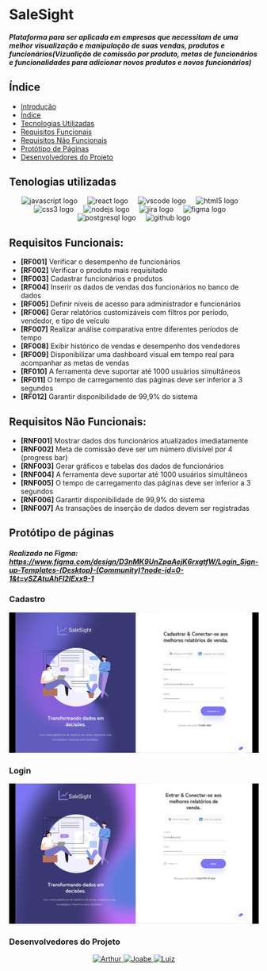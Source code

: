 # SaleSight
##### Plataforma para ser aplicada em empresas que necessitam de uma melhor visualização e manipulação de suas vendas, produtos e funcionários(Vizualição de comissão por produto, metas de funcionários e funcionalidades para adicionar novos produtos e novos funcionários)

## Índice
* [Introdução](#SaleSight)
* [Índice](#Índice)
* [Tecnologias Utilizadas](#tecnologias-utilizadas)
* [Requisitos Funcionais](#requisitos-funcionais)
* [Requisitos Não Funcionais](#requisitos-não-funcionais)
* [Protótipo de Páginas](#protótipo-de-páginas)
* [Desenvolvedores do Projeto](#desenvolvedores-do-projeto)

## Tenologias utilizadas
<div align="center">
  <img src="https://cdn.jsdelivr.net/gh/devicons/devicon/icons/javascript/javascript-original.svg" height="40" alt="javascript logo"  />
  <img width="12" />
  <img src="https://cdn.jsdelivr.net/gh/devicons/devicon/icons/react/react-original.svg" height="40" alt="react logo"  />
  <img width="12" />
  <img src="https://cdn.jsdelivr.net/gh/devicons/devicon/icons/vscode/vscode-original.svg" height="40" alt="vscode logo"  />
  <img width="12" />
  <img src="https://cdn.jsdelivr.net/gh/devicons/devicon/icons/html5/html5-original.svg" height="40" alt="html5 logo"  />
  <img width="12" />
  <img src="https://cdn.jsdelivr.net/gh/devicons/devicon/icons/css3/css3-original.svg" height="40" alt="css3 logo"  />
  <img width="12" />
  <img src="https://cdn.jsdelivr.net/gh/devicons/devicon/icons/nodejs/nodejs-original.svg" height="40" alt="nodejs logo"  />
  <img width="12" />
  <img src="https://cdn.jsdelivr.net/gh/devicons/devicon/icons/jira/jira-original.svg" height="40" alt="jira logo"  />
  <img width="12" />
  <img src="https://cdn.jsdelivr.net/gh/devicons/devicon/icons/figma/figma-original.svg" height="40" alt="figma logo"  />
  <img width="12" />
  <img src="https://cdn.jsdelivr.net/gh/devicons/devicon/icons/postgresql/postgresql-original.svg" height="40" alt="postgresql logo"  />
  <img width="12" />
  <img src="https://cdn.jsdelivr.net/gh/devicons/devicon/icons/github/github-original.svg" height="40" alt="github logo"  />
</div>


## Requisitos Funcionais:

  <ul>
    <li><strong>[RF001]</strong> Verificar o desempenho de funcionários</li>
    <li><strong>[RF002]</strong> Verificar o produto mais requisitado</li>
    <li><strong>[RF003]</strong> Cadastrar funcionários e produtos</li>
    <li><strong>[RF004]</strong> Inserir os dados de vendas dos funcionários no banco de dados</li>
    <li><strong>[RF005]</strong> Definir níveis de acesso para administrador e funcionários</li>
    <li><strong>[RF006]</strong> Gerar relatórios customizáveis com filtros por período, vendedor, e tipo de veículo</li>
    <li><strong>[RF007]</strong> Realizar análise comparativa entre diferentes períodos de tempo</li>
    <li><strong>[RF008]</strong> Exibir histórico de vendas e desempenho dos vendedores</li>
    <li><strong>[RF009]</strong> Disponibilizar uma dashboard visual em tempo real para acompanhar as metas de vendas</li>
    <li><strong>[RF010]</strong> A ferramenta deve suportar até 1000 usuários simultâneos</li>
    <li><strong>[RF011]</strong> O tempo de carregamento das páginas deve ser inferior a 3 segundos</li>
    <li><strong>[RF012]</strong> Garantir disponibilidade de 99,9% do sistema</li>
  </ul>
  
## Requisitos Não Funcionais:

<ul>
    <li><strong>[RNF001]</strong> Mostrar dados dos funcionários atualizados imediatamente</li>
    <li><strong>[RNF002]</strong> Meta de comissão deve ser um número divisível por 4 (progress bar)</li>
    <li><strong>[RNF003]</strong> Gerar gráficos e tabelas dos dados de funcionários</li>
    <li><strong>[RNF004]</strong> A ferramenta deve suportar até 1000 usuários simultâneos</li>
    <li><strong>[RNF005]</strong> O tempo de carregamento das páginas deve ser inferior a 3 segundos</li>
    <li><strong>[RNF006]</strong> Garantir disponibilidade de 99,9% do sistema</li>
    <li><strong>[RNF007]</strong> As transações de inserção de dados devem ser registradas</li>
</ul>

## Protótipo de páginas

##### Realizado no Figma: https://www.figma.com/design/D3nMK9UnZpaAejK6rxgtfW/Login_Sign-up-Templates-(Desktop)-(Community)?node-id=0-1&t=vSZAtuAhFl2IExx9-1
  
### Cadastro

<img src="imagens/Cadastrar.jpg" alt="imagemCadastrar" style="width:700px">

### Login
<img src="imagens/Entrar.jpg" alt="imagementrar" style="width:700px">
  
### Desenvolvedores do Projeto

<div align="center" >

<a href="https://github.com/arthurvp1" target="_blank">
    <img width="115" src="https://avatars.githubusercontent.com/u/162986888?s=400&u=e822d060bce33f697aa40efb2bf9a606088cafcf&v=4" alt="Arthur">
</a>
<a href="https://github.com/JoabeSCosta" target="_blank">
    <img width="115" src="https://avatars.githubusercontent.com/u/165953439?v=4" alt="Joabe">
</a>
<a href="https://github.com/LuizFli" target="_blank">
    <img width="115" src="https://avatars.githubusercontent.com/u/166057870?v=4" alt="Luiz">
</a>
  
</div>
